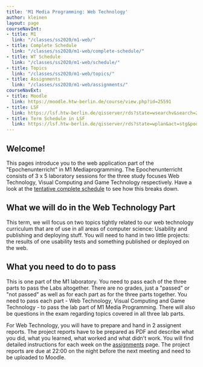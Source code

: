 ```yaml
---
title: 'M1 Media Programming: Web Technology'
author: kleinen
layout: page
courseNavInt:
- title: M1
  link: "/classes/ss2020/m1-web/"
- title: Complete Schedule
  link: "/classes/ss2020/m1-web/complete-schedule/"
- title: WT Schedule
  link: "/classes/ss2020/m1-web/schedule/"
- title: Topics
  link: "/classes/ss2020/m1-web/topics/"
- title: Assignments
  link: "/classes/ss2020/m1-web/assignments/"
courseNavExt:
- title: Moodle
  link: https://moodle.htw-berlin.de/course/view.php?id=25591
- title: LSF
  link: https://lsf.htw-berlin.de/qisserver/rds?state=wsearchv&search=2&veranstaltung.veranstid=160911
- title: Term Schedule in LSF
  link: https://lsf.htw-berlin.de/qisserver/rds?state=wplan&act=stg&pool=stg&P.subc=plan&k_abstgv.abstgvnr=312&idcol=k_abstgv.abstgvnr&idval=312&r_zuordabstgv.semvonint=1&k_abstgv.dtxt=internationale&missing=allTerms&r_zuordabstgv.sembisint=1&purge=n&getglobal=n&text=Internationale+Medieninformatik+%28M%29%2C+PrüfungsOrdnung+20162
---
```


## Welcome!

This pages introduce you to the web application part of the "Epochenunterricht" in M1 Mediaprogramming.
The Epochenunterricht consists of 3 x 5 laboratory sessions for the three study focuses Web Technology,
Visual Computing and Game Technology respectively. Have a look at the [tentative complete schedule](complete-schedule) to
see how this breaks down.

## What we will do in the Web Technology Part

This term, we will focus on two topics tightly related to our web technology curriculum that are of use in all areas of computer science: Usability and publishing and deploying stuff.
You will need to hand in two little projects: the results of one usability tests and something published or deployed on the web.

## What you need to do to pass

This is one part of the M1 laboratory. You need to pass each of the three parts to pass the Labs altogether. There are no grades,
just a "passed" or "not passed" as well as for each part as for the three parts together. You need to pass
each part - Web Technology, Visual Computing and Game Technology - to pass the lab part of M1 Media Programming.
There will also be questions in the exam regarding topics covered in all three lab parts.

For Web Technology, you will have to prepare and hand in 2 assignent reports. The project reports have to be prepared as PDF and describe what you did, what you learned, what worked and
what didn't work. You will find detailed instructions for each week on the [assignments](assignments) page.
The project reports are due at 22:00 on the night before the next meeting and need to be uploaded to Moodle.

